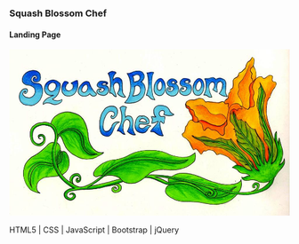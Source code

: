 <h3>Squash Blossom Chef</br>
<h4>Landing Page</h4>

<img src="img/sbcheflogo.jpg" height="300px" width="auto" />

<p> HTML5 | CSS | JavaScript | Bootstrap | jQuery </p>

